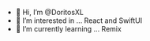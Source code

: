 - 👋 Hi, I’m @DoritosXL
- 👀 I’m interested in ... React and SwiftUI
- 🌱 I’m currently learning ... Remix
<!--- 📫 How to reach me ... Feel free to contact me via my [portfolio](https://hakanportfol.io)

<!---
DoritosXL/DoritosXL is a ✨ special ✨ repository because its `README.md` (this file) appears on your GitHub profile.
You can click the Preview link to take a look at your changes.
--->
